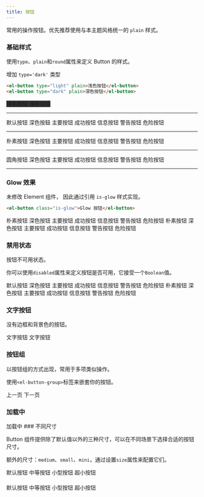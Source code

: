 ```yaml
---
title: 按钮
---
```


<style lang="scss" scoped>
  .el-button {
    margin: 5px;
  }
  .demo-block {
    margin: 5px;
  }
</style>

常用的操作按钮。优先推荐使用与本主题风格统一的 `plain` 样式。

### 基础样式

使用`type`、`plain`和`round`属性来定义 Button 的样式。

增加 `type='dark'` 类型

```html
<el-button type="light" plain>浅色按钮</el-button>
<el-button type="dark" plain>深色按钮</el-button>
```

<demo-block>
<el-row style="background-color: #333;">
  <el-button type="light">浅色按鈕</el-button>
  <el-button type="light" plain>浅色按鈕</el-button>
</el-row>
<hr>
<el-row>
  <el-button>默认按钮</el-button>
  <el-button type="dark">深色按鈕</el-button>
  <el-button type="primary">主要按钮</el-button>
  <el-button type="success">成功按钮</el-button>
  <el-button type="info">信息按钮</el-button>
  <el-button type="warning">警告按钮</el-button>
  <el-button type="danger">危险按钮</el-button>
</el-row>
<hr>
<el-row>
  <el-button plain>朴素按钮</el-button>
  <el-button type="dark" plain>深色按钮</el-button>
  <el-button type="primary" plain>主要按钮</el-button>
  <el-button type="success" plain>成功按钮</el-button>
  <el-button type="info" plain>信息按钮</el-button>
  <el-button type="warning" plain>警告按钮</el-button>
  <el-button type="danger" plain>危险按钮</el-button>
</el-row>
<hr>
<el-row>
  <el-button round>圆角按钮</el-button>
  <el-button type="dark" round>深色按钮</el-button>
  <el-button type="primary" round>主要按钮</el-button>
  <el-button type="success" round>成功按钮</el-button>
  <el-button type="info" round>信息按钮</el-button>
  <el-button type="warning" round>警告按钮</el-button>
  <el-button type="danger" round>危险按钮</el-button>
</el-row>
<hr>
<el-row>
  <el-button icon="el-icon-search" circle></el-button>
  <el-button type="primary" icon="el-icon-edit" circle></el-button>
  <el-button type="success" icon="el-icon-check" circle></el-button>
  <el-button type="info" icon="el-icon-message" circle></el-button>
  <el-button type="warning" icon="el-icon-star-off" circle></el-button>
  <el-button type="danger" icon="el-icon-delete" circle></el-button>
</el-row>
</demo-block>

### Glow 效果

未修改 Element 组件， 因此通过引用 `is-glow` 样式实现。

```html
<el-button class="is-glow">Glow 按钮</el-button>
```

<demo-block>
  <el-button class="is-glow" glow>朴素按钮</el-button>
  <el-button class="is-glow" type="dark" glow>深色按钮</el-button>
  <el-button class="is-glow" type="primary" glow>主要按钮</el-button>
  <el-button class="is-glow" type="success" glow>成功按钮</el-button>
  <el-button class="is-glow" type="info" glow>信息按钮</el-button>
  <el-button class="is-glow" type="warning" glow>警告按钮</el-button>
  <el-button class="is-glow" type="danger" glow>危险按钮</el-button>
</demo-block>

<demo-block>
  <el-button class="is-glow" plain glow>朴素按钮</el-button>
  <el-button class="is-glow" type="dark" plain glow>深色按钮</el-button>
  <el-button class="is-glow" type="primary" plain glow>主要按钮</el-button>
  <el-button class="is-glow" type="success" plain glow>成功按钮</el-button>
  <el-button class="is-glow" type="info" plain glow>信息按钮</el-button>
  <el-button class="is-glow" type="warning" plain glow>警告按钮</el-button>
  <el-button class="is-glow" type="danger" plain glow>危险按钮</el-button>
</demo-block>

### 禁用状态

按钮不可用状态。

你可以使用`disabled`属性来定义按钮是否可用，它接受一个`Boolean`值。

<demo-block>
  <el-button disabled>默认按钮</el-button>
  <el-button type="dark" disabled>深色按钮</el-button>
  <el-button type="primary" disabled>主要按钮</el-button>
  <el-button type="success" disabled>成功按钮</el-button>
  <el-button type="info" disabled>信息按钮</el-button>
  <el-button type="warning" disabled>警告按钮</el-button>
  <el-button type="danger" disabled>危险按钮</el-button>
</demo-block>

<demo-block>
  <el-button plain disabled>朴素按钮</el-button>
  <el-button type="dark" plain disabled>深色按钮</el-button>
  <el-button type="primary" plain disabled>主要按钮</el-button>
  <el-button type="success" plain disabled>成功按钮</el-button>
  <el-button type="info" plain disabled>信息按钮</el-button>
  <el-button type="warning" plain disabled>警告按钮</el-button>
  <el-button type="danger" plain disabled>危险按钮</el-button>
</demo-block>

### 文字按钮

没有边框和背景色的按钮。

<demo-block>
<el-button type="text">文字按钮</el-button>
<el-button type="text" disabled>文字按钮</el-button>
</demo-block>

### 按钮组

以按钮组的方式出现，常用于多项类似操作。

使用`<el-button-group>`标签来嵌套你的按钮。

<demo-block>
<el-button-group>
  <el-button type="dark" icon="el-icon-arrow-left">上一页</el-button>
  <el-button type="dark">下一页<i class="el-icon-arrow-right el-icon--right"></i></el-button>
</el-button-group>
<el-button-group>
  <el-button type="dark" icon="el-icon-edit"></el-button>
  <el-button type="dark" icon="el-icon-share"></el-button>
  <el-button type="dark" icon="el-icon-delete"></el-button>
</el-button-group>
</demo-block>

### 加载中

<demo-block>
<el-button plain :loading="true">加载中</el-button>
</demo-block>
### 不同尺寸

Button 组件提供除了默认值以外的三种尺寸，可以在不同场景下选择合适的按钮尺寸。

额外的尺寸：`medium`、`small`、`mini`，通过设置`size`属性来配置它们。

<demo-block>
<div>
  <el-button>默认按钮</el-button>
  <el-button size="medium">中等按钮</el-button>
  <el-button size="small">小型按钮</el-button>
  <el-button size="mini">超小按钮</el-button>
</div>
<div style="margin-top: 20px">
  <el-button round>默认按钮</el-button>
  <el-button size="medium" round>中等按钮</el-button>
  <el-button size="small" round>小型按钮</el-button>
  <el-button size="mini" round>超小按钮</el-button>
</div>
</demo-block>
